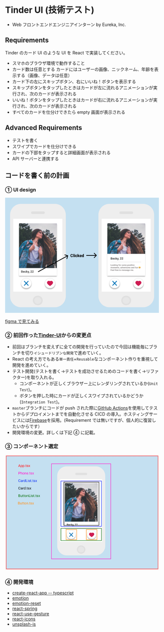 # Tinder UI (技術テスト)

- Web フロントエンドエンジニアインターン by Eureka, Inc.

## Requirements

Tinder のカード UI のような UI を React で実装してください。

- スマホのブラウザ環境で動作すること
- カード数は任意とする
  カードにはユーザーの画像、ニックネーム、年齢を表示する（画像、データは任意）
- カード下の左にスキップボタン、右にいいね！ボタンを表示する
- スキップボタンをタップしたときはカードが左に流れるアニメーションが実行され、次のカードが表示される
- いいね！ボタンをタップしたときはカードが右に流れるアニメーションが実行され、次のカードが表示される
- すべてのカードを仕分けできたら empty 画面が表示される

## Advanced Requirements

- テストを書く
- スワイプでカードを仕分けできる
- カードの下部をタップすると詳細画面が表示される
- API サーバーと連携する

## コードを書く前の計画

### ① UI design

![Tinder-UI](./img/tinder-ui.png)

[figma で見てみる](https://www.figma.com/file/rhA8GmUxhmfogwYx7FUggB/Tinder-UI?node-id=0%3A1)

### ② 前回作った[Tinder-UI](https://github.com/tommytommychopper/TinderUI)からの変更点

- 前回はブランチを変えずに全ての開発を行っていたので今回は機能毎にブランチを切り`イシュードリブンな開発`で進めていく。
- React の考え方でもある`単一責任`+`Reusable`なコンポーネント作りを重視して開発を進めていく。
- テスト開発(テストを書く->テストを成功させるためのコードを書く->リファクター)を取り入れる。
  - コンポーネントが正しくブラウザー上にレンダリングされているか(`Unit Test`)。
  - ボタンを押した時にカードが正しくスワイプされているかどうか(`Integration Test`)。
- `master`ブランチにコードが push された際に[GitHub Actions](https://github.com/features/actions)を使用してテストからデプロイメントまでを自動化させる CICD の導入。ホスティングサービスには[Firebase](https://firebase.google.com/?hl=en)を採用。(Requirement では無いですが、個人的に復習したいからです）
- 開発環境の変更。詳しくは下記 ④ に記載。

### ③ コンポーネント選定

![Tinedr-UI-Component](./img/tinder-ui-components.png)

### ④ 開発環境

- [create-react-app -- typescript](https://github.com/facebook/create-react-app)
- [emotion](https://emotion.sh/docs/introduction)
- [emotion-reset](https://www.npmjs.com/package/emotion-reset)
- [react-spring](https://react-spring.io/)
- [react-use-gesture](https://use-gesture.netlify.app/)
- [react-icons](https://react-icons.github.io/react-icons/)
- [unsplash-js](https://www.npmjs.com/package/unsplash-js)

